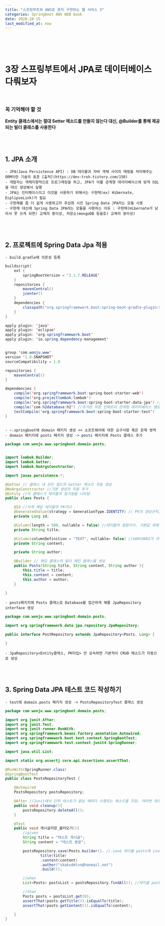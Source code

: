 ```yaml
---
title: "스프링부트와 AWS로 혼자 구현하는 웹 서비스 3"
categories: Springboot AWS WEB book
date: 2020-10-15
last_modified_at: now
---
```


<br/><br/><br/>


# 3장 스프링부트에서 JPA로 데이터베이스 다뤄보자
<br/>

### 꼭 기억해야 할 것
__Entity 클래스에서는 절대 Setter 메소드를 만들지 않는다 대신, @Builder를 통해 제공되는 빌더 클래스를 사용한다__ <br/>


<br/><br/>

## 1. JPA 소개
    - JPA(Java Persistence API) : DB 테이블과 자바 객체 사이의 매핑을 처리해주는 ORM이란 기술의 표준 [출처](https://dev-troh.tistory.com/150) 
    - 개발자는 객체지향적으로 프로그래밍을 하고, JPA가 이를 관계형 데이터베이스에 맞게 SQL을 대신 생성해서 실행
    - JPA는 인터페이스이고 이것을 사용하기 위해서는 구현체(ex) Hibernate, EcplipseLink)가 필요
    - 구현체를 좀 더 쉽게 사용하고자 추상화 시킨 Spring Data JPA라는 모듈 사용 
    - 구현체 대신에 Spring Data JPA라는 모듈을 사용하는 이유 : 구현체(Hibernate가 낡아서 못 쓰게 되면) 교체의 용이성, 저장소(mongoDB 등을호) 교체의 용이성)


<br/><br/>

## 2. 프로젝트에 Spring Data Jpa 적용
    - build.gradle에 의존성 등록  


```java
buildscript{
    ext {
        springBootVersion = '2.1.7.RELEASE'
    }
    repositories {
        mavenCentral()
        jcenter()
    }
    dependencies {
        classpath("org.springframework.boot:spring-boot-gradle-plugin:${springBootVersion}")
    }
}

apply plugin: 'java'
apply plugin: 'eclipse'
apply plugin: 'org.springframework.boot'
apply plugin: 'io.spring.dependency-management'


group 'com.wonju.www'
version '1.0-SNAPSHOT'
sourceCompatibility = 1.8

repositories {
    mavenCentral()
}

dependencies {
    compile('org.springframework.boot:spring-boot-starter-web')
    compile('org.projectlombok:lombok')
    compile('org.springframework.boot:spring-boot-starter-data-jpa') //추가된 부분 스프링부트용 Spring Data Jpa 추상화 라이브러리
    compile('com.h2database:h2') //추가된 부분 인메모리 관계형 데이터베이스 별도의 설치 x 테스트용
    testCompile('org.springframework.boot:spring-boot-starter-test')
}



```

    - ~.springboot에 domain 패키지 생성 << 소프트웨어에 대한 요구사항 혹은 문제 영역 
    - domain 패키지에 posts 패키지 생성 -> posts 패키지에 Posts 클래스 추가

```java
package com.wonju.www.springboot.domain.posts;


import lombok.Builder;
import lombok.Getter;
import lombok.NoArgsConstructor;

import javax.persistence.*;

@Getter // 클래스 내 모든 필드의 Getter 메소드 자동 생성
@NoArgsConstructor //기본 생성자 자동 추가
@Entity //이 클래스가 테이블과 링크됨을 나타냄
public class Posts {

    @Id //이게 해당 테이블의 PK이다
    @GeneratedValue(strategy = GenerationType.IDENTITY) // PK의 생성규칙, GenerationType.IDENTITY => auto increment
    private Long id;

    @Column(length = 500, nullable = false) //테이블의 컬럼이다. 기본값 외에 추가로 변경이 필요한 옵션이 있어서 사용 VARCHAR2(255)가 기본인데 VARCHAR2(500)을 쓰겠다는 내용
    private String title;

    @Column(columnDefinition = "TEXT", nullable= false) //VARCHAR2가 아닌 TEXT를 쓰겠다
    private String content;

    private String author;

    @Builder // 해당 클래스의 빌더 패턴 클래스를 생성
    public Posts(String title, String content, String author ){
        this.title = title;
        this.content = content;
        this.author = author;
    }

}


```

    - posts패키지에 Posts 클래스로 Database를 접근하게 해줄 JpaRepository interface 생성

```java
package com.wonju.www.springboot.domain.posts;

import org.springframework.data.jpa.repository.JpaRepository;

public interface PostRepository extends JpaRepository<Posts, Long> {

}

```

    - JpaRepository<Entity클래스, PK타입> 만 상속하면 기본적이 CRUD 메소드가 자동으로 생성



<br/><br/>

## 3. Spring Data JPA 테스트 코드 작성하기
    - test에 domain.posts 패키지 생성 -> PostsRepositoryTest 클래스 생성


```java
package com.wonju.www.springboot.domain.posts;

import org.junit.After;
import org.junit.Test;
import org.junit.runner.RunWith;
import org.springframework.beans.factory.annotation.Autowired;
import org.springframework.boot.test.context.SpringBootTest;
import org.springframework.test.context.junit4.SpringRunner;

import java.util.List;

import static org.assertj.core.api.Assertions.assertThat;

@RunWith(SpringRunner.class)
@SpringBootTest
public class PostsRepositoryTest {

    @Autowired
    PostsRepository postsRepository;

    @After //Junit에서 단위 테스트가 끝날 때마다 수행되는 메소드를 지정, 여러번 테스트를 할건데 H2에 데이터가 남아있으면 안 되서 delete를 해줌
    public void cleanup(){
        postsRepository.deleteAll();
    }

    @Test
    public void 게시글저장_불러오기(){
        //given
        String title = "테스트 게시글";
        String content = "테스트 본문";

        postsRepository.save(Posts.builder(). //.save 테이블 posts에 insert/update 쿼리 실행 (id가 있으면 update 없으면 insert)
                title(title)
                .content(content)
                .author("skaksdmlvn@hanmail.net")
                .build());

        //when
        List<Posts> postsList = postsRepository.findAll(); //테이블 posts에 있는 모든 데이터 조회

        //than
        Posts posts = postsList.get(0);
        assertThat(posts.getTitle()).isEqualTo(title);
        assertThat(posts.getContent()).isEqualTo(content);

    }
}

```

<br/><br/>

